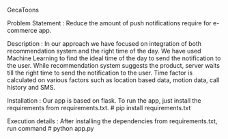 GecaToons

Problem Statement : 
          Reduce the amount of push notifications require for e-commerce app.
          
Description :
          In our approach we have focused on integration of both recommendation system and the right time of the day. We have used Machine Learning to find the ideal time of the day to send the notification to the user. While recommendation system suggests the product, server waits till the right time to send the notification to the user. Time factor is calculated on various factors such as location based data, motion data, call history and SMS.

Installation :
          Our app is based on flask. To run the app, just install the requirements from requirements.txt. # pip install requirements.txt

Execution details :
          After installing the dependencies from requirements.txt, run command # python app.py

